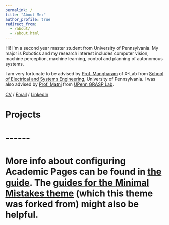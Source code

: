 ```yaml
---
permalink: /
title: "About Me:"
author_profile: true
redirect_from: 
  - /about/
  - /about.html
---
```


Hi! I'm a second year master student from University of Pennsylvania. My major is Robotics and my research interest includes computer vision, machine perception, machine learning, control and planning of autonomous systems.

I am very fortunate to be advised by [Prof. Mangharam](https://www.seas.upenn.edu/~rahulm/) of X-Lab from [School of Electrical and Systems Engineering](https://www.ese.upenn.edu/), University of Pennsylvania. I was also advised by [Prof. Matni](https://www.grasp.upenn.edu/people/nikolai-matni/) from [UPenn GRASP Lab](https://www.grasp.upenn.edu/).

[CV](https://drive.google.com/file/d/1-piUgO1EKJCcXVaj0L0IjY5svSrVXrPR/view?usp=sharing) / [Email](mailto:luyingz@seas.upenn.edu) / [LinkedIn](https://www.linkedin.com/in/luying-zhang-977a47267/)

# Projects
# ------
# More info about configuring Academic Pages can be found in [the guide](https://academicpages.github.io/markdown/). The [guides for the Minimal Mistakes theme](https://mmistakes.github.io/minimal-mistakes/docs/configuration/) (which this theme was forked from) might also be helpful.
